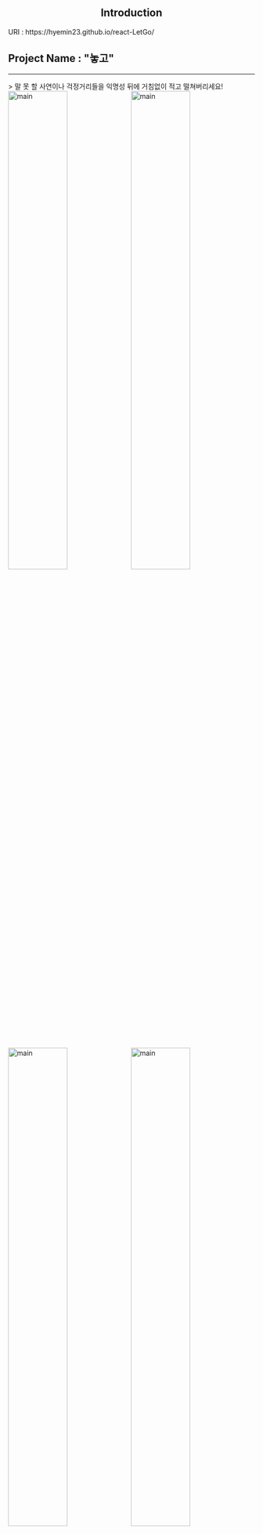 
<h2 align="center"> Introduction </h2>
 URI : https://hyemin23.github.io/react-LetGo/
  <h2 align="left">Project Name : "놓고"</h2>
<hr/>
 > 말 못 할 사연이나 걱정거리들을 익명성 뒤에 거침없이 적고 떨쳐버리세요!
<div width="100%">
<img src="https://user-images.githubusercontent.com/54235714/112762902-2d290580-903d-11eb-902b-9c785273b2d3.png" alt="main" width="49%" height="50%" margin="0%" padding="0%" display="block" border="0" box-sizing="border-box"/>
<img src="https://user-images.githubusercontent.com/54235714/112762902-2d290580-903d-11eb-902b-9c785273b2d3.png" alt="main" width="49%" height="50%" margin="0%" padding="0%"display="block" border="0" box-sizing="border-box"/>
</div>

<div width="100%">
 <img src="https://user-images.githubusercontent.com/54235714/112762902-2d290580-903d-11eb-902b-9c785273b2d3.png" alt="main" width="49%" height="50%" margin="0%" padding="0%" display="block" border="0" box-sizing="border-box"/>
 <img src="https://user-images.githubusercontent.com/54235714/112762902-2d290580-903d-11eb-902b-9c785273b2d3.png" alt="main" width="49%" height="50%" margin="0%" padding="0%" display="block" border="0" box-sizing="border-box"/>
 </div>
 



### 기획의도
<p>
  <h4>"걱정","근심" 여기에 놓고 가세요.</h4>
</p>
